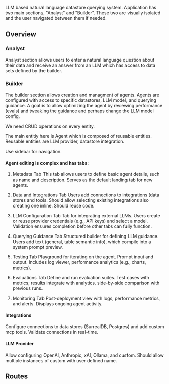 LLM based natural language datastore querying system. Application has two main sections, "Analyst" and "Builder". These two are visually isolated and the user navigated between them if needed.

## Overview

### Analyst

Analyst section allows users to enter a natural language question about their data and receive an answer from an LLM which has access to data sets defined by the builder.

### Builder

The builder section allows creation and managment of agents. Agents are configured with access to specific datastores, LLM model, and querying guidance. A goal is to allow optimizing the agent by reviewing performance (evals) and tweaking the guidance and perhaps change the LLM model config.

We need CRUD operations on every entity.

The main entitiy here is Agent which is composed of reusable entities. Reusable entities are LLM provider, datastore integration.

Use sidebar for navigation.

#### Agent editing is complex and has tabs:

1. Metadata Tab
This tab allows users to define basic agent details, such as name and description. Serves as the default landing tab for new agents.

2. Data and Integrations Tab
Users add connections to integrations (data stores and tools. Should allow selecting existing integrations also creating one inline. Should reuse code.

3. LLM Configuration Tab
Tab for integrating external LLMs. Users create or reuse provider credentials (e.g., API keys) and select a model. Validation ensures completion before other tabs can fully function.

4. Querying Guidance Tab
Structured builder for defining LLM guidance. Users add text (general, table semantic info), which compile into a system prompt preview.

5. Testing Tab
Playground for iterating on the agent. Prompt input and output. Includes log viewer, performance analytics (e.g., charts, metrics).

6. Evaluations Tab
Define and run evaluation suites. Test cases with metrics; results integrate with analytics. side-by-side comparison with previous runs.

7. Monitoring Tab
Post-deployment view with logs, performance metrics, and alerts. Displays ongoing agent activity.

#### Integrations
Configure connections to data stores (SurrealDB, Postgres) and add custom mcp tools. Validate connections in real-time.

#### LLM Provider
Allow configuring OpenAI, Anthropic, xAI, Ollama, and custom. Should allow multiple instances of custom with user defined name.

## Routes